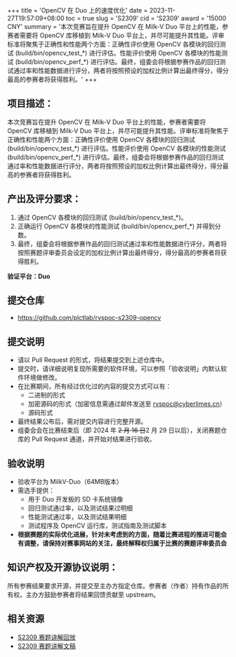 +++
title = 'OpenCV 在 Duo 上的速度优化'
date = 2023-11-27T19:57:09+08:00
toc = true
slug = 'S2309'
cid = 'S2309'
award = '15000 CNY'
summary = '本次竞赛旨在提升 OpenCV 在 Milk-V Duo 平台上的性能，参赛者需要将 OpenCV 库移植到 Milk-V Duo 平台上，并尽可能提升其性能。评审标准将聚焦于正确性和性能两个方面：正确性评价使用 OpenCV 各模块的回归测试 (build/bin/opencv\_test\_\*) 进行评估。性能评价使用 OpenCV 各模块的性能测试 (build/bin/opencv\_perf_\*) 进行评估。最终，组委会将根据参赛作品的回归测试通过率和性能数据进行评分，两者将按照预设的加权比例计算出最终得分，得分最高的参赛者将获得胜利。'
+++

## 项目描述：

本次竞赛旨在提升 OpenCV 在 Milk-V Duo 平台上的性能，参赛者需要将 OpenCV 库移植到 Milk-V Duo 平台上，并尽可能提升其性能。评审标准将聚焦于正确性和性能两个方面：正确性评价使用 OpenCV 各模块的回归测试 (build/bin/opencv\_test\_\*) 进行评估。性能评价使用 OpenCV 各模块的性能测试 (build/bin/opencv\_perf_\*) 进行评估。最终，组委会将根据参赛作品的回归测试通过率和性能数据进行评分，两者将按照预设的加权比例计算出最终得分，得分最高的参赛者将获得胜利。

## 产出及评分要求：

1. 通过 OpenCV 各模块的回归测试 (build/bin/opencv_test_\*)。
2. 正确运行 OpenCV 各模块的性能测试 (build/bin/opencv_perf_\*) 并得到分数。
3. 最终，组委会将根据参赛作品的回归测试通过率和性能数据进行评分，两者将按照赛题评审委员会设定的加权比例计算出最终得分，得分最高的参赛者将获得胜利。

**验证平台：Duo**

## 提交仓库

- https://github.com/plctlab/rvspoc-s2309-opencv

## 提交说明

- 请以 Pull Request 的形式，将结果提交到上述仓库中。
- 提交时，请详细说明复现所需要的软件环境，可以参照「验收说明」内默认软件环境做修改。
- 在比赛期间，所有经过优化过的内容的提交方式可以有：
    - 二进制的形式
    - 加密源码的形式（加密信息需通过邮件发送至 rvspoc@cyberlimes.cn）
    - 源码形式
- 最终结果公布后，需对提交内容进行完整开源。
- 组委会会在比赛结束后（即 2024 年 ~~2 月 16 日~~2 月 29 日以后），关闭赛题仓库的 Pull Request 通道，并开始对结果进行验收。

## 验收说明

- 验收平台为 MilkV-Duo（64MB版本）
- 需选手提供：
    - 用于 Duo 开发板的 SD 卡系统镜像
    - 回归测试通过率，以及测试结果过明细
    - 性能测试通过率，以及测试结果明细
    - 测试程序及 OpenCV 运行库，测试指南及测试脚本
- **根据赛题的实际优化进展，针对未考虑到的方面，随着比赛进程的推进可能会有调整，请保持对赛事网站的关注，最终解释权归属于比赛的赛题评审委员会**

## 知识产权及开源协议说明：

所有参赛结果要求开源，并提交至主办方指定仓库。参赛者（作者）持有作品的所有权。主办方鼓励参赛者将结果回馈贡献至 upstream。

## 相关资源

- [S2309 赛题讲解回放](https://www.bilibili.com/video/BV15g4y1k7Lp/)
- [S2309 赛题讲解文稿](https://github.com/plctlab/rvspoc/blob/main/archives/2023/Docs/S2309/S2309.md)
